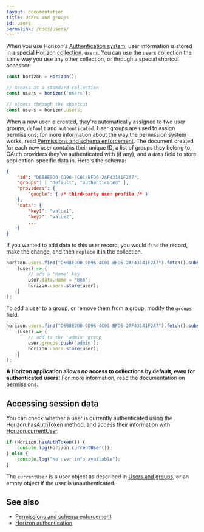 ```yaml
---
layout: documentation
title: Users and groups
id: users
permalink: /docs/users/
---
```


When you use Horizon's [Authentication system][auth], user information is stored in a special Horizon [collection][coll], `users`. You can use the `users` collection the same way you use any other collection, or through a special shortcut accessor:

[auth]: /docs/auth
[coll]: /api/collection

```js
const horizon = Horizon();

// Access as a standard collection
const users = horizon('users');

// Access through the shortcut
const users = horizon.users;
```

When a new user is created, they're automatically assigned to two user groups, `default` and `authenticated`. User groups are used to assign permissions; for more information about the way the permission system works, read [Permissions and schema enforcement][perm]. The document created for each new user contains their unique ID, a list of groups they belong to, OAuth providers they've authenticated with (if any), and a `data` field to store application-specific data in. Here's the schema:

[perm]: /docs/permissions

```json
{
    "id": "D6B8E9D0-CD96-4C01-BFD6-2AF43141F2A7",
    "groups": [ "default", "authenticated" ],
    "providers": {
        "google": { /* third-party user profile /* }
    },
    "data": {
        "key1": "value1",
        "key2": "value2",
        ...
    }
}
```

If you wanted to add data to this user record, you would `find` the record, make the change, and then `replace` it in the collection.

```js
horizon.users.find("D6B8E9D0-CD96-4C01-BFD6-2AF43141F2A7").fetch().subscribe(
    (user) => {
        // add a 'name' key
        user.data.name = "Bob";
        horizon.users.store(user);
    }
);
```

To add a user to a group, or remove them from a group, modify the `groups` field.

```js
horizon.users.find("D6B8E9D0-CD96-4C01-BFD6-2AF43141F2A7").fetch().subscribe(
    (user) => {
        // add to the 'admin' group
        user.groups.push('admin');
        horizon.users.store(user);
    }
);
```

**A Horizon application allows _no_ access to collections by default, even for authenticated users!** For more information, read the documentation on [permissions][perm].

## Accessing session data

You can check whether a user is currently authenticated using the [Horizon.hasAuthToken][ha] method, and access their information with [Horizon.currentUser][cu].

```js
if (Horizon.hasAuthToken()) {
    console.log(Horizon.currentUser());
} else {
    console.log("No user info available");
}
```

The `currentUser` is a user object as described in [Users and groups][users], or an empty object if the user is unauthenticated.

[ha]:    /api/horizon/#hasauthtoken
[cu]:    /api/horizon/#currentuser
[users]: /docs/users

## See also

* [Permissions and schema enforcement][perm]
* [Horizon authentication][auth]
